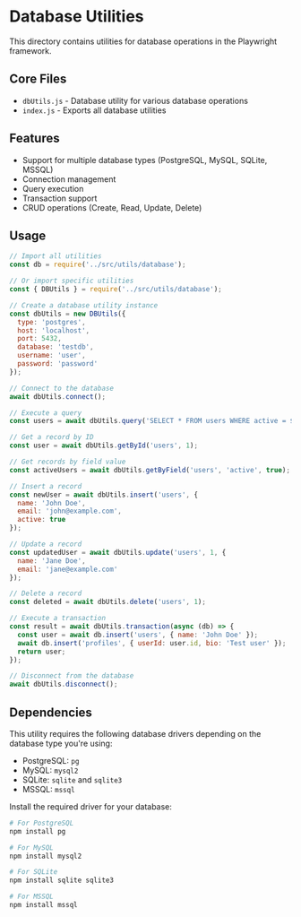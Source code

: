 <!-- Source: /Users/mzahirudeen/playwright-framework-dev/src/utils/database/README.md -->

# Database Utilities

This directory contains utilities for database operations in the Playwright framework.

## Core Files

- `dbUtils.js` - Database utility for various database operations
- `index.js` - Exports all database utilities

## Features

- Support for multiple database types (PostgreSQL, MySQL, SQLite, MSSQL)
- Connection management
- Query execution
- Transaction support
- CRUD operations (Create, Read, Update, Delete)

## Usage

```javascript
// Import all utilities
const db = require('../src/utils/database');

// Or import specific utilities
const { DBUtils } = require('../src/utils/database');

// Create a database utility instance
const dbUtils = new DBUtils({
  type: 'postgres',
  host: 'localhost',
  port: 5432,
  database: 'testdb',
  username: 'user',
  password: 'password'
});

// Connect to the database
await dbUtils.connect();

// Execute a query
const users = await dbUtils.query('SELECT * FROM users WHERE active = $1', [true]);

// Get a record by ID
const user = await dbUtils.getById('users', 1);

// Get records by field value
const activeUsers = await dbUtils.getByField('users', 'active', true);

// Insert a record
const newUser = await dbUtils.insert('users', {
  name: 'John Doe',
  email: 'john@example.com',
  active: true
});

// Update a record
const updatedUser = await dbUtils.update('users', 1, {
  name: 'Jane Doe',
  email: 'jane@example.com'
});

// Delete a record
const deleted = await dbUtils.delete('users', 1);

// Execute a transaction
const result = await dbUtils.transaction(async (db) => {
  const user = await db.insert('users', { name: 'John Doe' });
  await db.insert('profiles', { userId: user.id, bio: 'Test user' });
  return user;
});

// Disconnect from the database
await dbUtils.disconnect();
```

## Dependencies

This utility requires the following database drivers depending on the database type you're using:

- PostgreSQL: `pg`
- MySQL: `mysql2`
- SQLite: `sqlite` and `sqlite3`
- MSSQL: `mssql`

Install the required driver for your database:

```bash
# For PostgreSQL
npm install pg

# For MySQL
npm install mysql2

# For SQLite
npm install sqlite sqlite3

# For MSSQL
npm install mssql
```